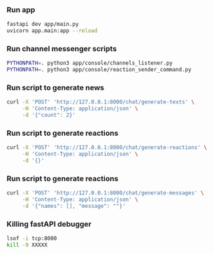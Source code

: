 ### Run app
```bash
fastapi dev app/main.py
uvicorn app.main:app --reload
```

### Run channel messenger scripts
```bash
PYTHONPATH=. python3 app/console/channels_listener.py
PYTHONPATH=. python3 app/console/reaction_sender_command.py
```

### Run script to generate news
```bash
curl -X 'POST' 'http://127.0.0.1:8000/chat/generate-texts' \
     -H 'Content-Type: application/json' \
     -d '{"count": 2}'
```

### Run script to generate reactions
```bash
curl -X 'POST' 'http://127.0.0.1:8000/chat/generate-reactions' \
     -H 'Content-Type: application/json' \
     -d '{}'
```

### Run script to generate reactions
```bash
curl -X 'POST' 'http://127.0.0.1:8000/chat/generate-messages' \
     -H 'Content-Type: application/json' \
     -d '{"names": [], "message": ""}'
```

### Killing fastAPI debugger
```bash
lsof -i tcp:8000
kill -9 XXXXX
```